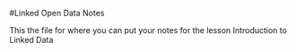 #Linked Open Data Notes

This the file for where you can put your notes for the lesson Introduction to Linked Data 
